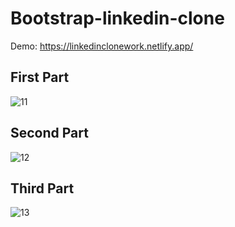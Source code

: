 # Bootstrap-linkedin-clone

Demo: https://linkedinclonework.netlify.app/

## First Part
![11](https://user-images.githubusercontent.com/81578763/143913317-32d7d71d-b1fe-45bc-830c-130c3fa3e338.jpg)
## Second Part
![12](https://user-images.githubusercontent.com/81578763/143913336-d4a43440-2069-413f-a437-9dd0754bde85.jpg)
## Third Part
![13](https://user-images.githubusercontent.com/81578763/143913350-8834af9d-e2dd-447d-b173-d7c2fda2d72c.jpg)

